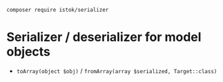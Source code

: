 ```shell
composer require istok/serializer
```

# Serializer / deserializer for model objects
 - `toArray(object $obj)` / `fromArray(array $serialized, Target::class)`

